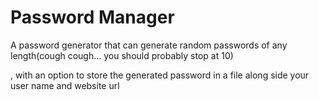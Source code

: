 <h1>Password Manager</h1>
<p>A password generator that can generate random passwords of any length(cough cough... you should probably stop at 10)</p> 
<p> , with an option to store the generated password in a file along side your user name and website url</p>
